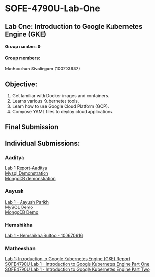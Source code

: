 # SOFE-4790U-Lab-One
## Lab One: Introduction to Google Kubernetes Engine (GKE)<br>
#### Group number: 9
#### Group members: 
Matheeshan Sivalingam (100703887)<br>



## Objective:
1. Get familiar with Docker images and containers.
2. Learns various Kubernetes tools.
3. Learn how to use Google Cloud Platform (GCP).
4. Compose YAML files to deploy cloud applications. 
## Final Submission

## Individual Submissions:

### Aaditya
[Lab 1 Report-Aaditya](https://github.com/matheeshan-sivalingam/SOFE-4790U-Lab-One/blob/main/Aaditya/Lab%201%20Report-Aaditya.pdf)<br>
[Mysql Demonstration](https://www.youtube.com/watch?v=-KuWT8PKYDc)<br>
[MongoDB demonstration](https://www.youtube.com/watch?v=W8QEgeNPCX0)

### Aayush
[Lab 1 - Aayush Parikh](https://github.com/matheeshan-sivalingam/SOFE-4790U-Lab-One/blob/main/Aayush/Lab%201%20-%20Report.docx)<br>
[MySQL Demo](https://youtu.be/nw2bvGAhJHc)<br>
[MongoDB Demo](https://www.youtube.com/watch?v=abcQvqKqr-U)<br>

### Hemshikha 
[Lab 1 - Hemshikha Sultoo - 100670616](https://github.com/matheeshan-sivalingam/SOFE-4790U-Lab-One/blob/main/Hemshikha%20-%20LAB1/Lab%201%20-%20Hemshikha%20Sultoo%20-%20100670616.pdf)<br>

### Matheeshan 
[Lab 1: Introduction to Google Kubernetes Engine (GKE) Report](https://github.com/matheeshan-sivalingam/SOFE-4790U-Lab-One/blob/main/Matheeshan/100703887_Lab%201_%20Introduction%20to%20Google%20Kubernetes%20Engine.pdf)<br>
[SOFE4790U Lab 1 - Introduction to Google Kubernetes Engine Part One](https://youtu.be/mN5rZ46wJqc)<br>
[SOFE4790U Lab 1 - Introduction to Google Kubernetes Engine Part Two](https://youtu.be/4I-HQrPmlBc)




